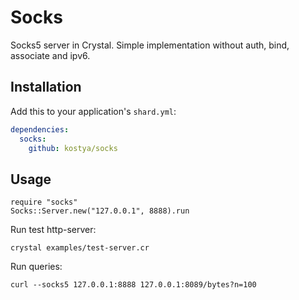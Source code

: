 # Socks

Socks5 server in Crystal. Simple implementation without auth, bind, associate and ipv6.

## Installation


Add this to your application's `shard.yml`:

```yaml
dependencies:
  socks:
    github: kostya/socks
```

## Usage

```crystal
require "socks"
Socks::Server.new("127.0.0.1", 8888).run
```

Run test http-server:

    crystal examples/test-server.cr

Run queries:

    curl --socks5 127.0.0.1:8888 127.0.0.1:8089/bytes?n=100
